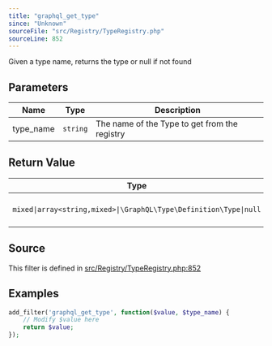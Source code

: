 ```yaml
---
title: "graphql_get_type"
since: "Unknown"
sourceFile: "src/Registry/TypeRegistry.php"
sourceLine: 852
---
```



Given a type name, returns the type or null if not found

## Parameters

| Name | Type | Description |
|------|------|-------------|
| type_name | `string` | The name of the Type to get from the registry |



## Return Value

| Type | Description |
|------|-------------|
| `mixed\|array<string,mixed>\|\GraphQL\Type\Definition\Type\|null` | No description available. |



## Source

This filter is defined in [src/Registry/TypeRegistry.php:852](https://github.com/wp-graphql/wp-graphql/blob/develop/src/Registry/TypeRegistry.php#L852)


## Examples

```php
add_filter('graphql_get_type', function($value, $type_name) {
    // Modify $value here
    return $value;
});
```